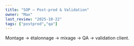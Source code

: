 ```yaml
---
title: "SOP — Post-prod & Validation"
owner: "Max"
last_review: "2025-10-22"
tags: ["postprod","qa"]
---
```

Montage → étalonnage → mixage → QA → validation client.

